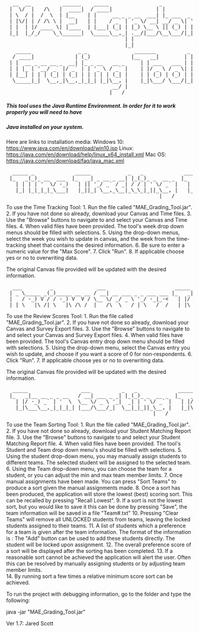 <pre>  __  __          ______    _____                _                   
 |  \/  |   /\   |  ____|  / ____|              | |      
 | \  / |  /  \  | |__    | |     __ _ _ __  ___| |_ ___  _ __   ___
 | |\/| | / /\ \ |  __|   | |    / _` | '_ \/ __| __/ _ \| '_ \ / _ \
 | |  | |/ ____ \| |____  | |___| (_| | |_) \__ \ || (_) | | | |  __/
 |_|  |_/_/    \_\______|  \_____\__,_| .__/|___/\__\___/|_| |_|\___|
                                      | |
                                      |_|     
   _____               _ _               _______          _
  / ____|             | (_)             |__   __|        | |
 | |  __ _ __ __ _  __| |_ _ __   __ _     | | ___   ___ | |
 | | |_ | '__/ _` |/ _` | | '_ \ / _` |    | |/ _ \ / _ \| |
 | |__| | | | (_| | (_| | | | | | (_| |    | | (_) | (_) | |
  \_____|_|  \__,_|\__,_|_|_| |_|\__, |    |_|\___/ \___/|_|
                                  __/ |
                                 |___/</pre>                       
##### This tool uses the Java Runtime Environment. In order for it to work properly you will need to have 
##### Java installed on your system. 

Here are links to installation media: 
Windows 10: https://www.java.com/en/download/win10.jsp
Linux: https://java.com/en/download/help/linux_x64_install.xml
Mac OS: https://java.com/en/download/faq/java_mac.xml

<pre>  _____ _             _____            _   _             _____         _
 |_   _(_)_ __  ___  |_   _| _ __ _ __| |_(_)_ _  __ _  |_   _|__  ___| |
   | | | | '  \/ -_)   | || '_/ _` / _| / / | ' \/ _` |   | |/ _ \/ _ \ |
   |_| |_|_|_|_\___|   |_||_| \__,_\__|_\_\_|_||_\__, |   |_|\___/\___/_|
                                                 |___/</pre>
To use the Time Tracking Tool:
    1. Run the file called "MAE_Grading_Tool.jar".
    2. If you have not done so already, download your Canvas and Time files. 
    3. Use the "Browse" buttons to navigate to and select your Canvas and Time files.
    4. When valid files have been provided. The tool's week drop down menus should be 
       filled with selections.
    5. Using the drop-down menus, select the week you wish to update in canvas, and 
       the week from the time-tracking sheet that contains the desired information.
    6. Be sure to enter a numeric value for the "Max Score". 
    7. Click "Run".
    8. If applicable choose yes or no to overwriting data.      

The original Canvas file provided will be updated with the desired information. 

<pre>  ___         _              ___                      _____         _
 | _ \_____ _(_)_____ __ __ / __| __ ___ _ _ ___ ___ |_   _|__  ___| |
 |   / -_) V / / -_) V  V / \__ \/ _/ _ \ '_/ -_|_-<   | |/ _ \/ _ \ |
 |_|_\___|\_/|_\___|\_/\_/  |___/\__\___/_| \___/__/   |_|\___/\___/_|</pre>

To use the Review Scores Tool:
    1. Run the file called "MAE_Grading_Tool.jar".
    2. If you have not done so already, download your Canvas and Survey Export files. 
    3. Use the "Browse" buttons to navigate to and select your Canvas and Survey 
       Export files.
    4. When valid files have been provided. The tool's Canvas entry drop down menu 
       should be filled with selections.
    5. Using the drop-down menu, select the Canvas entry you wish to update, and choose 
       if you want a score of 0 for non-respondents.
    6. Click "Run".
    7. If applicable choose yes or no to overwriting data.
    
The original Canvas file provided will be updated with the desired information.

<pre>  _____                 ___          _   _             _____         _
 |_   _|__ __ _ _ __   / __| ___ _ _| |_(_)_ _  __ _  |_   _|__  ___| |
   | |/ -_) _` | '  \  \__ \/ _ \ '_|  _| | ' \/ _` |   | |/ _ \/ _ \ |
   |_|\___\__,_|_|_|_| |___/\___/_|  \__|_|_||_\__, |   |_|\___/\___/_|
                                               |___/</pre>
To use the Team Sorting Tool:
    1. Run the file called "MAE_Grading_Tool.jar".
    2. If you have not done so already, download your Student Matching Report file. 
    3. Use the "Browse" buttons to navigate to and select your Student Matching Report file.
    4. When valid files have been provided. The tool's Student and Team drop down menu's 
       should be filled with selections.
    5. Using the student drop-down menu, you may manually assign students to different teams. 
       The selected student will be assigned to the selected team.  
    6. Using the Team drop-down menu, you can choose the team for a student, or you can 
       adjust the min and max team member limits. 
    7. Once manual assignments have been made. You can press "Sort Teams" to produce a 
       sort given the manual assignments made. 
    8. Once a sort has been produced, the application will store the lowest (best) scoring sort. 
       This can be recalled by pressing "Recall Lowest". 
    9. If a sort is not the lowest sort, but you would like to save it this can be done by 
       pressing "Save", the team information will be saved in a file "Team#.txt"
    10. Pressing "Clear Teams" will remove all UNLOCKED students from teams, leaving the 
        locked students assigned to their teams. 
    11. A list of students which a preference for a team is given after the team information.
        The format of the information is <Student Name> : <Preference for this team> 
        The "Add" button can be used to add these students directly. The student will be 
        locked upon assignment. 
    12. The overall preference score of a sort will be displayed after the sorting has been completed. 
    13. If a reasonable sort cannot be achieved the application will alert the user. Often this can 
        be resolved by manually assigning students or by adjusting team member limits.  
    14. By running sort a few times a relative minimum score sort can be achieved. 
    

To run the project with debugging information, go to the folder and
type the following:

java -jar "MAE_Grading_Tool.jar" 

Ver 1.7: Jared Scott
